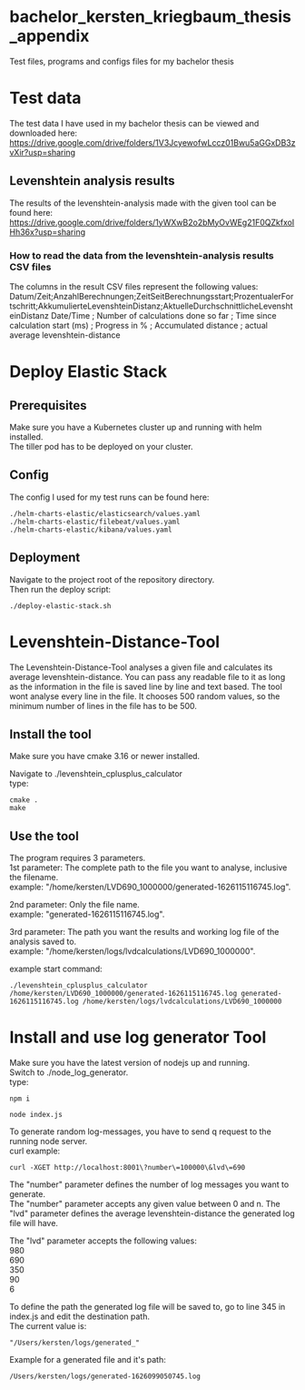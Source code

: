 # bachelor_kersten_kriegbaum_thesis_appendix
Test files, programs and configs files for my bachelor thesis

# Test data
The test data I have used in my bachelor thesis can be viewed and downloaded here:  
<a href="https://drive.google.com/drive/folders/1V3JcyewofwLccz01Bwu5aGGxDB3zvXir?usp=sharing" target="_blank">https://drive.google.com/drive/folders/1V3JcyewofwLccz01Bwu5aGGxDB3zvXir?usp=sharing</a>

## Levenshtein analysis results
The results of the levenshtein-analysis made with the given tool can be found here:
<a href="https://drive.google.com/drive/folders/1yWXwB2o2bMyOvWEg21F0QZkfxoIHh36x?usp=sharing" target="_blank">https://drive.google.com/drive/folders/1yWXwB2o2bMyOvWEg21F0QZkfxoIHh36x?usp=sharing</a>

### How to read the data from the levenshtein-analysis results CSV files
The columns in the result CSV files represent the following values:  
Datum/Zeit;AnzahlBerechnungen;ZeitSeitBerechnungsstart;ProzentualerFortschritt;AkkumulierteLevenshteinDistanz;AktuelleDurchschnittlicheLevenshteinDistanz
Date/Time ; Number of calculations done so far ; Time since calculation start (ms) ; Progress in % ; Accumulated distance ; actual average levenshtein-distance  


# Deploy Elastic Stack
## Prerequisites
Make sure you have a Kubernetes cluster up and running with helm installed.  
The tiller pod has to be deployed on your cluster.

## Config
The config I used for my test runs can be found here:  
```
./helm-charts-elastic/elasticsearch/values.yaml
./helm-charts-elastic/filebeat/values.yaml
./helm-charts-elastic/kibana/values.yaml
```

## Deployment
Navigate to the project root of the repository directory.  
Then run the deploy script:  
```
./deploy-elastic-stack.sh
```

# Levenshtein-Distance-Tool
The Levenshtein-Distance-Tool analyses a given file and calculates its average levenshtein-distance. You can pass any readable file to it as long as the information in the file is saved line by line and text based. The tool wont analyse every line in the file. It chooses 500 random values, so the minimum number of lines in the file has to be 500.
## Install the tool
Make sure you have cmake 3.16 or newer installed.  


Navigate to ./levenshtein_cplusplus_calculator  
type:  
```
cmake .
make
```

## Use the tool
The program requires 3 parameters.  
1st parameter: The complete path to the file you want to analyse, inclusive the filename.  
example: "/home/kersten/LVD690_1000000/generated-1626115116745.log".  

2nd parameter: Only the file name.  
example: "generated-1626115116745.log".  

3rd parameter: The path you want the results and working log file of the analysis saved to.  
example: "/home/kersten/logs/lvdcalculations/LVD690_1000000".  

example start command:  
```
./levenshtein_cplusplus_calculator /home/kersten/LVD690_1000000/generated-1626115116745.log generated-1626115116745.log /home/kersten/logs/lvdcalculations/LVD690_1000000
```

# Install and use log generator Tool
Make sure you have the latest version of nodejs up and running.  
Switch to ./node_log_generator.  
type:  
```
npm i

node index.js
```
  
To generate random log-messages, you have to send q request to the running node server.  
curl example:  
```
curl -XGET http://localhost:8001\?number\=100000\&lvd\=690
```
The "number" parameter defines the number of log messages you want to generate.  
The "number" parameter accepts any given value between 0 and n.
The "lvd" parameter defines the average levenshtein-distance the generated log file will have.  
  
The "lvd" parameter accepts the following values:  
980  
690  
350  
90  
6  
  
To define the path the generated log file will be saved to, go to line 345 in index.js and edit the destination path.  
The current value is:  
```
"/Users/kersten/logs/generated_"
```

Example for a generated file and it's path:  
```
/Users/kersten/logs/generated-1626099050745.log
```
